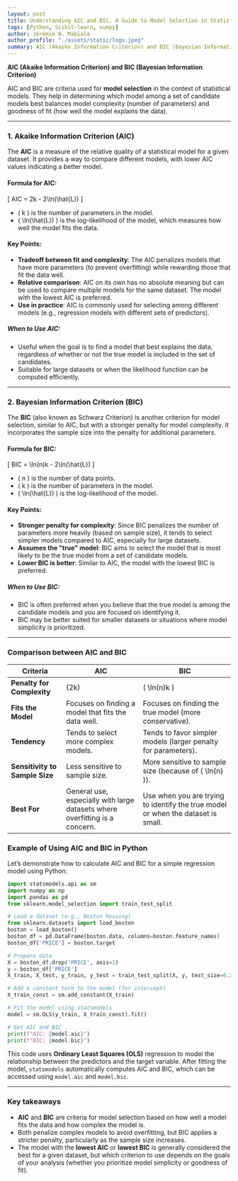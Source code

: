 ```yaml
---
layout: post
title: Understanding AIC and BIC. A Guide to Model Selection in Statistical Learning
tags: [Python, Scikit-learn, numpy]
author: Jérémie N. Mabiala
author_profile: "./assets/static/logo.jpeg"
summary: AIC (Akaike Information Criterion) and BIC (Bayesian Information Criterion) are essential tools for model selection in statistical learning. Both balance model complexity and goodness of fit, helping to avoid overfitting. AIC favors models that best explain the data, while BIC prefers simpler models with a stronger penalty for complexity. This guide explains their differences, when to use each, and how to calculate them in Python, making it easier to choose the best model for your data analysis.
---
```

**AIC (Akaike Information Criterion) and BIC (Bayesian Information Criterion)**

AIC and BIC are criteria used for **model selection** in the context of statistical models. They help in determining which model among a set of candidate models best balances model complexity (number of parameters) and goodness of fit (how well the model explains the data).

---

### **1. Akaike Information Criterion (AIC)**

The **AIC** is a measure of the relative quality of a statistical model for a given dataset. It provides a way to compare different models, with lower AIC values indicating a better model.

#### **Formula for AIC**:
\[
AIC = 2k - 2\ln(\hat{L})
\]
- \( k \) is the number of parameters in the model.
- \( \ln(\hat{L}) \) is the log-likelihood of the model, which measures how well the model fits the data.

#### **Key Points**:
- **Tradeoff between fit and complexity**: The AIC penalizes models that have more parameters (to prevent overfitting) while rewarding those that fit the data well.
- **Relative comparison**: AIC on its own has no absolute meaning but can be used to compare multiple models for the same dataset. The model with the lowest AIC is preferred.
- **Use in practice**: AIC is commonly used for selecting among different models (e.g., regression models with different sets of predictors).

##### **When to Use AIC**:
- Useful when the goal is to find a model that best explains the data, regardless of whether or not the true model is included in the set of candidates.
- Suitable for large datasets or when the likelihood function can be computed efficiently.

---

### **2. Bayesian Information Criterion (BIC)**

The **BIC** (also known as Schwarz Criterion) is another criterion for model selection, similar to AIC, but with a stronger penalty for model complexity. It incorporates the sample size into the penalty for additional parameters.

#### **Formula for BIC**:
\[
BIC = \ln(n)k - 2\ln(\hat{L})
\]
- \( n \) is the number of data points.
- \( k \) is the number of parameters in the model.
- \( \ln(\hat{L}) \) is the log-likelihood of the model.

#### **Key Points**:
- **Stronger penalty for complexity**: Since BIC penalizes the number of parameters more heavily (based on sample size), it tends to select simpler models compared to AIC, especially for large datasets.
- **Assumes the "true" model**: BIC aims to select the model that is most likely to be the true model from a set of candidate models.
- **Lower BIC is better**: Similar to AIC, the model with the lowest BIC is preferred.

##### **When to Use BIC**:
- BIC is often preferred when you believe that the true model is among the candidate models and you are focused on identifying it.
- BIC may be better suited for smaller datasets or situations where model simplicity is prioritized.

---

### **Comparison between AIC and BIC**

| **Criteria**  | **AIC**  | **BIC**  |
| ------------- | -------- | -------- |
| **Penalty for Complexity** | \(2k\) | \( \ln(n)k \) |
| **Fits the Model** | Focuses on finding a model that fits the data well. | Focuses on finding the true model (more conservative). |
| **Tendency** | Tends to select more complex models. | Tends to favor simpler models (larger penalty for parameters). |
| **Sensitivity to Sample Size** | Less sensitive to sample size. | More sensitive to sample size (because of \( \ln(n) \)). |
| **Best For** | General use, especially with large datasets where overfitting is a concern. | Use when you are trying to identify the true model or when the dataset is small. |

### **Example of Using AIC and BIC in Python**

Let’s demonstrate how to calculate AIC and BIC for a simple regression model using Python:

```python
import statsmodels.api as sm
import numpy as np
import pandas as pd
from sklearn.model_selection import train_test_split

# Load a dataset (e.g., Boston housing)
from sklearn.datasets import load_boston
boston = load_boston()
boston_df = pd.DataFrame(boston.data, columns=boston.feature_names)
boston_df['PRICE'] = boston.target

# Prepare data
X = boston_df.drop('PRICE', axis=1)
y = boston_df['PRICE']
X_train, X_test, y_train, y_test = train_test_split(X, y, test_size=0.2, random_state=42)

# Add a constant term to the model (for intercept)
X_train_const = sm.add_constant(X_train)

# Fit the model using statsmodels
model = sm.OLS(y_train, X_train_const).fit()

# Get AIC and BIC
print(f"AIC: {model.aic}")
print(f"BIC: {model.bic}")
```

This code uses **Ordinary Least Squares (OLS)** regression to model the relationship between the predictors and the target variable. After fitting the model, `statsmodels` automatically computes AIC and BIC, which can be accessed using `model.aic` and `model.bic`.

---

### **Key takeaways**
- **AIC** and **BIC** are criteria for model selection based on how well a model fits the data and how complex the model is.
- Both penalize complex models to avoid overfitting, but BIC applies a stricter penalty, particularly as the sample size increases.
- The model with the **lowest AIC** or **lowest BIC** is generally considered the best for a given dataset, but which criterion to use depends on the goals of your analysis (whether you prioritize model simplicity or goodness of fit).